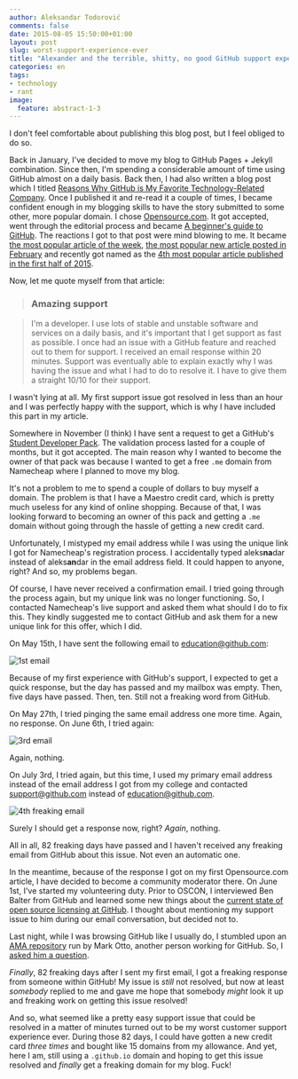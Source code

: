 ```yaml
---
author: Aleksandar Todorović
comments: false
date: 2015-08-05 15:50:00+01:00
layout: post
slug: worst-support-experience-ever
title: "Alexander and the terrible, shitty, no good GitHub support experience"
categories: en
tags:
- technology
- rant
image:
  feature: abstract-1-3
---
```


I don't feel comfortable about publishing this blog post, but I feel obliged to do so.

Back in January, I've decided to move my blog to GitHub Pages + Jekyll combination. Since then, I'm spending a considerable amount of time using GitHub almost on a daily basis. Back then, I had also written a blog post which I titled [Reasons Why GitHub is My Favorite Technology-Related Company](https://r3bl.github.io/en/why-github-is-my-favorite-company/). Once I published it and re-read it a couple of times, I became confident enough in my blogging skills to have the story submitted to some other, more popular domain. I chose [Opensource.com](http://opensource.com/). It got accepted, went through the editorial process and became [A beginner's guide to GitHub](https://opensource.com/life/15/2/beginners-guide-github). The reactions I got to that post were mind blowing to me. It became [the most popular article of the week](https://opensource.com/life/15/2/top-5-articles-week-february-20), [the most popular new article posted in February](https://opensource.com/community-report-march-2015) and recently got named as the [4th most popular article published in the first half of 2015](https://opensource.com/life/15/6/top-25-articles-2015-so-far).

Now, let me quote myself from that article:

> ### Amazing support

> I'm a developer. I use lots of stable and unstable software and services on a daily basis, and it's important that I get support as fast as possible. I once had an issue with a GitHub feature and reached out to them for support. I received an email response within 20 minutes. Support was eventually able to explain exactly why I was having the issue and what I had to do to resolve it. I have to give them a straight 10/10 for their support.

I wasn't lying at all. My first support issue got resolved in less than an hour and I was perfectly happy with the support, which is why I have included this part in my article.

Somewhere in November (I think) I have sent a request to get a GitHub's [Student Developer Pack](https://education.github.com/). The validation process lasted for a couple of months, but it got accepted. The main reason why I wanted to become the owner of that pack was because I wanted to get a free `.me` domain from Namecheap where I planned to move my blog.

It's not a problem to me to spend a couple of dollars to buy myself a domain. The problem is that I have a Maestro credit card, which is pretty much useless for any kind of online shopping. Because of that, I was looking forward to becoming an owner of this pack and getting a `.me` domain without going through the hassle of getting a new credit card.

Unfortunately, I mistyped my email address while I was using the unique link I got for Namecheap's registration process. I accidentally typed aleks**na**dar instead of aleks**an**dar in the email address field. It could happen to anyone, right? And so, my problems began.

Of course, I have never received a confirmation email. I tried going through the process again, but my unique link was no longer functioning. So, I contacted Namecheap's live support and asked them what should I do to fix this. They kindly suggested me to contact GitHub and ask them for a new unique link for this offer, which I did.

On May 15th, I have sent the following email to [education@github.com](mailto:education@github.com):

![1st email](http://i.imgur.com/j9jPTof.png)

Because of my first experience with GitHub's support, I expected to get a quick response, but the day has passed and my mailbox was empty. Then, five days have passed. Then, ten. Still not a freaking word from GitHub.

On May 27th, I tried pinging the same email address one more time. Again, no response. On June 6th, I tried again:

![3rd email](http://i.imgur.com/Q53VX0m.png)

Again, nothing.

On July 3rd, I tried again, but this time, I used my primary email address instead of the email address I got from my college and contacted [support@github.com](mailto:support@github.com) instead of [education@github.com](mailto:education@github.com).

![4th freaking email](http://i.imgur.com/y5b4eQZ.png)

Surely I should get a response now, right? _Again_, nothing.

All in all, 82 freaking days have passed and I haven't received any freaking email from GitHub about this issue. Not even an automatic one.

In the meantime, because of the response I got on my first Opensource.com article, I have decided to become a community moderator there. On June 1st, I've started my volunteering duty. Prior to OSCON, I interviewed Ben Balter from GitHub and learned some new things about the [current state of open source licensing at GitHub](https://opensource.com/life/15/7/interview-ben-balter-github). I thought about mentioning my support issue to him during our email conversation, but decided not to.

Last night, while I was browsing GitHub like I usually do, I stumbled upon an [AMA repository](https://github.com/mdo/ama) run by Mark Otto, another person working for GitHub. So, I [asked him a question](https://github.com/mdo/ama/issues/170).

_Finally_, 82 freaking days after I sent my first email, I got a freaking response from someone within GitHub! My issue is _still_ not resolved, but now at least _somebody_ replied to me and gave me hope that somebody _might_ look it up and freaking work on getting this issue resolved!

And so, what seemed like a pretty easy support issue that could be resolved in a matter of minutes turned out to be my worst customer support experience ever. During those 82 days, I could have gotten a new credit card _three times_ and bought like 15 domains from my allowance. And yet, here I am, still using a `.github.io` domain and hoping to get this issue resolved and _finally_ get a freaking domain for my blog. Fuck!
